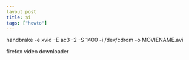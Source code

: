 ```yaml
---
layout:post
title: $i
tags: ["howto"]
---
```


handbrake -e xvid -E ac3 -2 -S 1400 -i /dev/cdrom -o MOVIENAME.avi

firefox video downloader
